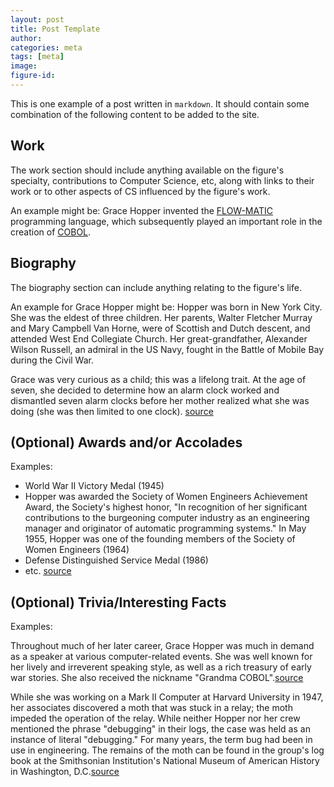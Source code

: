 ```yaml
---
layout: post
title: Post Template
author:
categories: meta
tags: [meta]
image:
figure-id:
---
```


This is one example of a post written in `markdown`. It should contain some combination of the following content to be added to the site.

## Work

The work section should include anything available on the figure's specialty, contributions to Computer Science, etc, along with links to their work or to other aspects of CS influenced by the figure's work.

An example might be: Grace Hopper invented the [FLOW-MATIC](https://en.wikipedia.org/wiki/FLOW-MATIC) programming language, which subsequently played an important role in the creation of [COBOL](https://en.wikipedia.org/wiki/COBOL).

## Biography

The biography section can include anything relating to the figure's life.

An example for Grace Hopper might be: Hopper was born in New York City. She was the eldest of three children. Her parents, Walter Fletcher Murray and Mary Campbell Van Horne, were of Scottish and Dutch descent, and attended West End Collegiate Church. Her great-grandfather, Alexander Wilson Russell, an admiral in the US Navy, fought in the Battle of Mobile Bay during the Civil War.

Grace was very curious as a child; this was a lifelong trait. At the age of seven, she decided to determine how an alarm clock worked and dismantled seven alarm clocks before her mother realized what she was doing (she was then limited to one clock). [source](https://en.wikipedia.org/wiki/Grace_Hopper#Early_life_and_education)

## (Optional) Awards and/or Accolades

Examples:

* World War II Victory Medal (1945)
* Hopper was awarded the Society of Women Engineers Achievement Award, the Society's highest honor, "In recognition of her significant contributions to the burgeoning computer industry as an engineering manager and originator of automatic programming systems." In May 1955, Hopper was one of the founding members of the Society of Women Engineers (1964)
* Defense Distinguished Service Medal (1986)
* etc. [source](https://en.wikipedia.org/wiki/Grace_Hopper#Awards_and_honors)

## (Optional) Trivia/Interesting Facts

Examples:

Throughout much of her later career, Grace Hopper was much in demand as a speaker at various computer-related events. She was well known for her lively and irreverent speaking style, as well as a rich treasury of early war stories. She also received the nickname "Grandma COBOL".[source](https://en.wikipedia.org/wiki/Grace_Hopper#Anecdotes)

While she was working on a Mark II Computer at Harvard University in 1947, her associates discovered a moth that was stuck in a relay; the moth impeded the operation of the relay. While neither Hopper nor her crew mentioned the phrase "debugging" in their logs, the case was held as an instance of literal "debugging." For many years, the term bug had been in use in engineering. The remains of the moth can be found in the group's log book at the Smithsonian Institution's National Museum of American History in Washington, D.C.[source](https://en.wikipedia.org/wiki/Grace_Hopper#Anecdotes)
